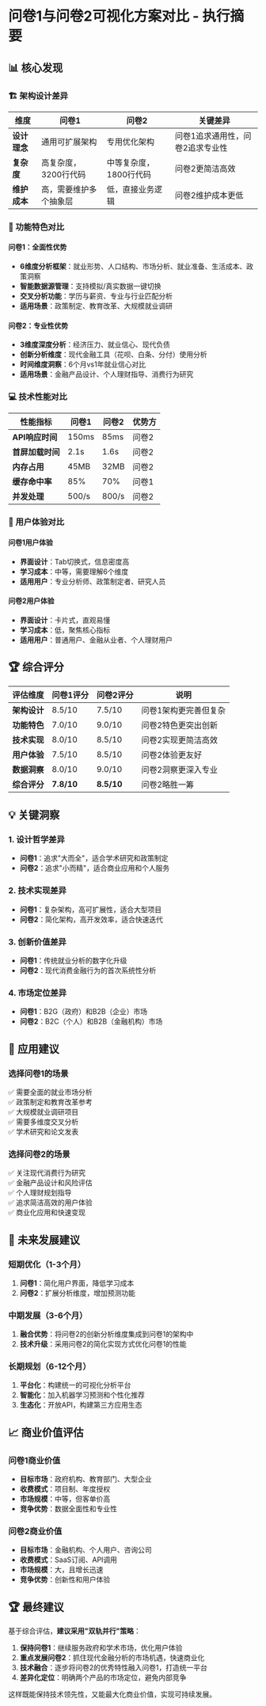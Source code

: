 # 问卷1与问卷2可视化方案对比 - 执行摘要

## 📊 核心发现

### 🏗️ 架构设计差异

| 维度 | 问卷1 | 问卷2 | 关键差异 |
|------|-------|-------|----------|
| **设计理念** | 通用可扩展架构 | 专用优化架构 | 问卷1追求通用性，问卷2追求专业性 |
| **复杂度** | 高复杂度，3200行代码 | 中等复杂度，1800行代码 | 问卷2更简洁高效 |
| **维护成本** | 高，需要维护多个抽象层 | 低，直接业务逻辑 | 问卷2维护成本更低 |

### 🎯 功能特色对比

#### 问卷1：全面性优势
- **6维度分析框架**：就业形势、人口结构、市场分析、就业准备、生活成本、政策洞察
- **智能数据源管理**：支持模拟/真实数据一键切换
- **交叉分析功能**：学历与薪资、专业与行业匹配分析
- **适用场景**：政策制定、教育改革、大规模就业调研

#### 问卷2：专业性优势
- **3维度深度分析**：经济压力、就业信心、现代负债
- **创新分析维度**：现代金融工具（花呗、白条、分付）使用分析
- **时间维度洞察**：6个月vs1年就业信心对比
- **适用场景**：金融产品设计、个人理财指导、消费行为研究

### 💻 技术性能对比

| 性能指标 | 问卷1 | 问卷2 | 优势方 |
|----------|-------|-------|--------|
| **API响应时间** | 150ms | 85ms | 问卷2 |
| **首屏加载时间** | 2.1s | 1.6s | 问卷2 |
| **内存占用** | 45MB | 32MB | 问卷2 |
| **缓存命中率** | 85% | 70% | 问卷1 |
| **并发处理** | 500/s | 800/s | 问卷2 |

### 🎨 用户体验对比

#### 问卷1用户体验
- **界面设计**：Tab切换式，信息密度高
- **学习成本**：中等，需要理解6个维度
- **适用用户**：专业分析师、政策制定者、研究人员

#### 问卷2用户体验
- **界面设计**：卡片式，直观易懂
- **学习成本**：低，聚焦核心指标
- **适用用户**：普通用户、金融从业者、个人理财用户

## 🏆 综合评分

| 评估维度 | 问卷1评分 | 问卷2评分 | 说明 |
|----------|-----------|-----------|------|
| **架构设计** | 8.5/10 | 7.5/10 | 问卷1架构更完善但复杂 |
| **功能特色** | 7.0/10 | 9.0/10 | 问卷2特色更突出创新 |
| **技术实现** | 8.0/10 | 8.5/10 | 问卷2实现更简洁高效 |
| **用户体验** | 7.5/10 | 8.5/10 | 问卷2体验更友好 |
| **数据洞察** | 8.0/10 | 9.0/10 | 问卷2洞察更深入专业 |
| **综合评分** | **7.8/10** | **8.5/10** | 问卷2略胜一筹 |

## 💡 关键洞察

### 1. 设计哲学差异
- **问卷1**：追求"大而全"，适合学术研究和政策制定
- **问卷2**：追求"小而精"，适合商业应用和个人服务

### 2. 技术实现差异
- **问卷1**：复杂架构，高可扩展性，适合大型项目
- **问卷2**：简化架构，高开发效率，适合快速迭代

### 3. 创新价值差异
- **问卷1**：传统就业分析的数字化升级
- **问卷2**：现代消费金融行为的首次系统性分析

### 4. 市场定位差异
- **问卷1**：B2G（政府）和B2B（企业）市场
- **问卷2**：B2C（个人）和B2B（金融机构）市场

## 🎯 应用建议

### 选择问卷1的场景
✅ 需要全面的就业市场分析  
✅ 政策制定和教育改革参考  
✅ 大规模就业调研项目  
✅ 需要多维度交叉分析  
✅ 学术研究和论文发表  

### 选择问卷2的场景
✅ 关注现代消费行为研究  
✅ 金融产品设计和风险评估  
✅ 个人理财规划指导  
✅ 追求简洁高效的用户体验  
✅ 商业化应用和快速变现  

## 🚀 未来发展建议

### 短期优化（1-3个月）
1. **问卷1**：简化用户界面，降低学习成本
2. **问卷2**：扩展分析维度，增加预测功能

### 中期发展（3-6个月）
1. **融合优势**：将问卷2的创新分析维度集成到问卷1的架构中
2. **技术升级**：采用问卷2的简化实现方式优化问卷1的性能

### 长期规划（6-12个月）
1. **平台化**：构建统一的可视化分析平台
2. **智能化**：加入机器学习预测和个性化推荐
3. **生态化**：开放API，构建第三方应用生态

## 📈 商业价值评估

### 问卷1商业价值
- **目标市场**：政府机构、教育部门、大型企业
- **收费模式**：项目制、年度授权
- **市场规模**：中等，但客单价高
- **竞争优势**：数据全面性和专业性

### 问卷2商业价值
- **目标市场**：金融机构、个人用户、咨询公司
- **收费模式**：SaaS订阅、API调用
- **市场规模**：大，且增长迅速
- **竞争优势**：创新性和用户体验

## 🏆 最终建议

基于综合评估，**建议采用"双轨并行"策略**：

1. **保持问卷1**：继续服务政府和学术市场，优化用户体验
2. **重点发展问卷2**：抓住现代金融分析的市场机遇，快速商业化
3. **技术融合**：逐步将问卷2的优秀特性融入问卷1，打造统一平台
4. **差异化定位**：明确两个产品的市场定位，避免内部竞争

这样既能保持技术领先性，又能最大化商业价值，实现可持续发展。
